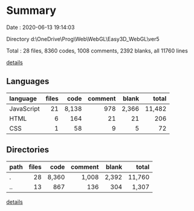 # Summary

Date : 2020-06-13 19:14:03

Directory d:\OneDrive\Prog\Web\WebGL\Easy3D_WebGL\ver5

Total : 28 files,  8360 codes, 1008 comments, 2392 blanks, all 11760 lines

[details](details.md)

## Languages
| language | files | code | comment | blank | total |
| :--- | ---: | ---: | ---: | ---: | ---: |
| JavaScript | 21 | 8,138 | 978 | 2,366 | 11,482 |
| HTML | 6 | 164 | 21 | 21 | 206 |
| CSS | 1 | 58 | 9 | 5 | 72 |

## Directories
| path | files | code | comment | blank | total |
| :--- | ---: | ---: | ---: | ---: | ---: |
| . | 28 | 8,360 | 1,008 | 2,392 | 11,760 |
| .. | 13 | 867 | 136 | 304 | 1,307 |

[details](details.md)